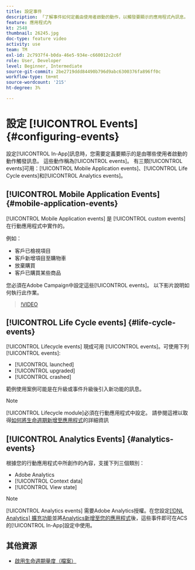 ```yaml
---
title: 設定事件
description: 「了解事件如何定義由使用者啟動的動作，以觸發要顯示的應用程式內訊息。 」
feature: 應用程式內
kt: 2548
thumbnail: 26245.jpg
doc-type: feature video
activity: use
team: TM
exl-id: 2c7937f4-b0da-46e5-934e-c660012c2c6f
role: User, Developer
level: Beginner, Intermediate
source-git-commit: 2be2719ddd84490b796d9abc6300376fa896ff0c
workflow-type: tm+mt
source-wordcount: '215'
ht-degree: 3%

---
```


# 設定 [!UICONTROL Events] {#configuring-events}

設定[!UICONTROL In-App]訊息時，您需要定義要顯示的是由哪些使用者啟動的動作觸發訊息。 這些動作稱為[!UICONTROL events]。 有三類[!UICONTROL events]可用：[!UICONTROL Mobile Application events]、[!UICONTROL Life Cycle events]和[!UICONTROL Analytics events]。

## [!UICONTROL Mobile Application Events] {#mobile-application-events}

[!UICONTROL Mobile Application events] 是 [!UICONTROL custom events] 在行動應用程式中實作的。

例如：

* 客戶已檢視項目
* 客戶新增項目至購物車
* 放棄購買
* 客戶已購買某些商品

您必須在Adobe Campaign中設定這些[!UICONTROL events]。 以下影片說明如何執行此作業。

>[!VIDEO](https://video.tv.adobe.com/v/26245?quality=12)

## [!UICONTROL Life Cycle events] {#life-cycle-events}

[!UICONTROL Lifecycle events] 現成可用 [!UICONTROL events]。可使用下列[!UICONTROL events]:

* [!UICONTROL launched]
* [!UICONTROL upgraded]
* [!UICONTROL crashed]

範例使用案例可能是在升級或事件升級後引入新功能的訊息。

>[!NOTE]
>
>[!UICONTROL Lifecycle module]必須在行動應用程式中設定。 請參閱這裡以取得[如何將生命週期新增至應用程式](https://aep-sdks.gitbook.io/docs/using-mobile-extensions/mobile-core/lifecycle)的詳細資訊

## [!UICONTROL Analytics Events] {#analytics-events}

根據您的行動應用程式中所創作的內容，支援下列三個類別：

* Adobe Analytics
* [!UICONTROL Context data]
* [!UICONTROL View state]

>[!NOTE]
>
>[!UICONTROL Analytics events] 需要Adobe Analytics授權。在您設定[[!DNL Analytics] 擴充功能](https://aep-sdks.gitbook.io/docs/using-mobile-extensions/adobe-analytics#configure-analytics-extension-in-launch)並將[Analytics新增至您的應用程式](https://aep-sdks.gitbook.io/docs/using-mobile-extensions/adobe-analytics#add-analytics-to-your-app)後，這些事件即可在ACS的[!UICONTROL In-App]設定中使用。

## 其他資源

* [啟用生命週期量度（檔案）](https://aep-sdks.gitbook.io/docs/getting-started/initialize-the-sdk#enable-lifecycle-metrics)
